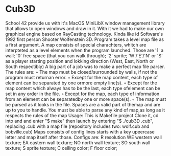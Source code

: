 # Cub3D
School 42 provide us with it's MacOS MiniLibX window management library that allows to open windows and draw in it.
With it we had to make our own graphical engine based on RayCasting technology. Kinda like id Software's 1992 first person Shooter Wolfenstein 3D.
Program takes a level map file as a first argument.
A map consists of special charachters, whitch are interpteted as a level elements when the program launched.
Those are
'1' a wall;
'0' free space (that you can walk through);
'2' sprite;
'W'/'E'/'N' or 'S' as a player starting position and lokking direction (West, East, North or South respectibly)
A big part of a job was to make a perfect map file parser. The rules are:
◦ The map must be closed/surrounded by walls, if not the program must returnan error.
◦ Except for the map content, each type of element can be separated by one ormore empty line(s).
◦ Except for the map content which always has to be the last, each type ofelement can be set in any order in the file.
◦ Except for the map, each type of information from an element can be separatedby one or more space(s).
◦ The map must be parsed as it looks in the file. Spaces are a valid part of themap and are up to you to handle. You must be able to parse any kind of map,as long as it respects the rules of the map
Usage:
This is Makefile project
Clone it, cd into and and enter
"$ make"
then launch by entering
"$ ./cub3D <map>.cub", replacing <map>.cub with a map file (repository includes two: wolf.cub and bobville.cub)
Maps consists of config lines starts with a key upeercase letter and map itself after those.
Configs are:
R resolution
WE western wall texture;
EA eastern wall texture;
NO north wall texture;
SO south wall texture;
S sprite texture;
C ceiling color;
F floor color;
